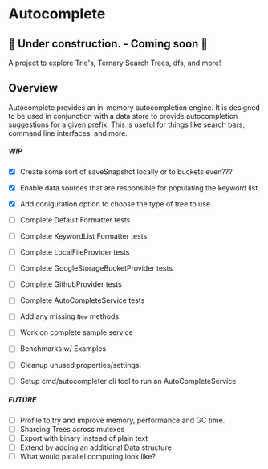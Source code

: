 # Autocomplete
## 🚧  Under construction. - Coming soon  🚧 
A project to explore Trie's, Ternary Search Trees, dfs, and more!

## Overview
Autocomplete provides an in-memory autocompletion engine.
It is designed to be used in conjunction with a data store to provide
autocompletion suggestions for a given prefix. This is useful for things
like search bars, command line interfaces, and more.


##### WIP
- [X] Create some sort of saveSnapshot locally or to buckets even??? 
- [X] Enable data sources that are responsible for populating the keyword list.
- [X] Add coniguration option to choose the type of tree to use.
- [ ] Complete Default Formatter tests
- [ ] Complete KeywordList Formatter tests
- [ ] Complete LocalFileProvider tests
- [ ] Complete GoogleStorageBucketProvider tests
- [ ] Complete GithubProvider tests
- [ ] Complete AutoCompleteService tests
- [ ] Add any missing `New` methods.
- [ ] Work on complete sample service
- [ ] Benchmarks w/ Examples
- [ ] Cleanup unused properties/settings.
- [ ] Setup cmd/autocompleter cli tool to run an AutoCompleteService 



##### FUTURE
- [ ] Profile to try and improve memory, performance and GC time.
- [ ] Sharding Trees across mutexes
- [ ] Export with binary instead of plain text
- [ ] Extend by adding an additional Data structure 
- [ ] What would parallel computing look like?  
